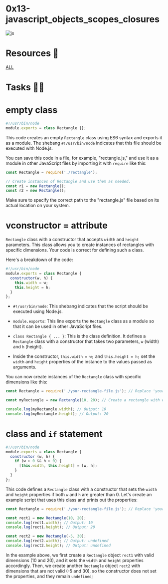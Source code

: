 # 0x13-javascript_objects_scopes_closures

![js](https://biztecno.net/wp-content/uploads/2020/08/Biz-InfoTecno-Development-Full.png)
# Resources 📑

[ALL](https://intranet.alxswe.com/projects/304)

# Tasks 🚀✨

# empty class

```javascript
#!/usr/bin/node
module.exports = class Rectangle {};
```

This code creates an empty `Rectangle` class using ES6 syntax and exports it as a module. The shebang `#!/usr/bin/node` indicates that this file should be executed with Node.js.

You can save this code in a file, for example, "rectangle.js," and use it as a module in other JavaScript files by importing it with `require` like this:

```javascript
const Rectangle = require('./rectangle');

// Create instances of Rectangle and use them as needed.
const r1 = new Rectangle();
const r2 = new Rectangle();
```

Make sure to specify the correct path to the "rectangle.js" file based on its actual location on your system.

# vconstructor = attribute

`Rectangle` class with a constructor that accepts `width` and `height` parameters. This class allows you to create instances of rectangles with specific dimensions. Your code is correct for defining such a class.

Here's a breakdown of the code:

```javascript
#!/usr/bin/node
module.exports = class Rectangle {
  constructor(w, h) {
    this.width = w;
    this.height = h;
  }
};
```

- `#!/usr/bin/node`: This shebang indicates that the script should be executed using Node.js.

- `module.exports`: This line exports the `Rectangle` class as a module so that it can be used in other JavaScript files.

- `class Rectangle { ... }`: This is the class definition. It defines a `Rectangle` class with a constructor that takes two parameters, `w` (width) and `h` (height).

- Inside the constructor, `this.width = w;` and `this.height = h;` set the `width` and `height` properties of the instance to the values passed as arguments.

You can now create instances of the `Rectangle` class with specific dimensions like this:

```javascript
const Rectangle = require('./your-rectangle-file.js'); // Replace 'your-rectangle-file.js' with the actual filename.

const myRectangle = new Rectangle(10, 20); // Create a rectangle with width 10 and height 20.

console.log(myRectangle.width); // Output: 10
console.log(myRectangle.height); // Output: 20
```
# class and ``if`` statement


```javascript
#!/usr/bin/node
module.exports = class Rectangle {
  constructor (w, h) {
    if (w > 0 && h > 0) {
      [this.width, this.height] = [w, h];
    }
  }
};
```

This code defines a `Rectangle` class with a constructor that sets the `width` and `height` properties if both `w` and `h` are greater than 0. Let's create an example script that uses this class and prints out the properties:

```javascript
const Rectangle = require('./your-rectangle-file.js'); // Replace 'your-rectangle-file.js' with the actual filename.

const rect1 = new Rectangle(10, 20);
console.log(rect1.width); // Output: 10
console.log(rect1.height); // Output: 20

const rect2 = new Rectangle(-5, 30);
console.log(rect2.width); // Output: undefined
console.log(rect2.height); // Output: undefined
```

In the example above, we first create a `Rectangle` object `rect1` with valid dimensions (10 and 20), and it sets the `width` and `height` properties accordingly. Then, we create another `Rectangle` object `rect2` with dimensions that are not valid (-5 and 30), so the constructor does not set the properties, and they remain `undefined`;
